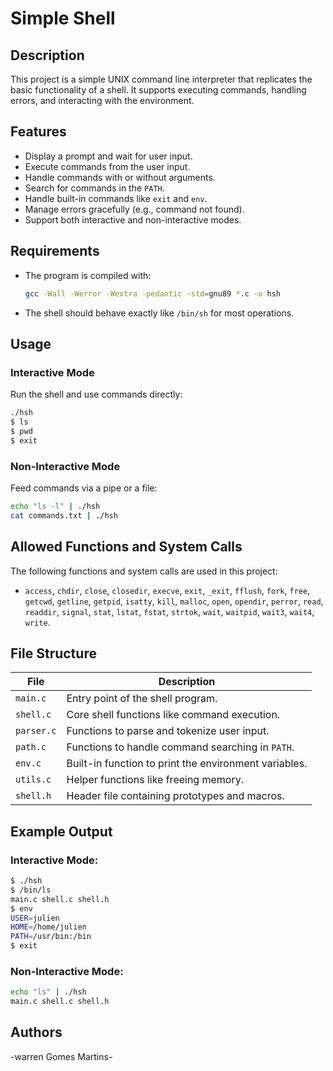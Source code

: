 # Simple Shell

## Description
This project is a simple UNIX command line interpreter that replicates the basic functionality of a shell. It supports executing commands, handling errors, and interacting with the environment.

## Features
- Display a prompt and wait for user input.
- Execute commands from the user input.
- Handle commands with or without arguments.
- Search for commands in the `PATH`.
- Handle built-in commands like `exit` and `env`.
- Manage errors gracefully (e.g., command not found).
- Support both interactive and non-interactive modes.

## Requirements
- The program is compiled with:
  ```bash
  gcc -Wall -Werror -Wextra -pedantic -std=gnu89 *.c -o hsh
  ```
- The shell should behave exactly like `/bin/sh` for most operations.

## Usage
### Interactive Mode
Run the shell and use commands directly:
```bash
./hsh
$ ls
$ pwd
$ exit
```

### Non-Interactive Mode
Feed commands via a pipe or a file:
```bash
echo "ls -l" | ./hsh
cat commands.txt | ./hsh
```

## Allowed Functions and System Calls
The following functions and system calls are used in this project:
- `access`, `chdir`, `close`, `closedir`, `execve`, `exit`, `_exit`, `fflush`, `fork`, `free`, `getcwd`, `getline`, `getpid`, `isatty`, `kill`, `malloc`, `open`, `opendir`, `perror`, `read`, `readdir`, `signal`, `stat`, `lstat`, `fstat`, `strtok`, `wait`, `waitpid`, `wait3`, `wait4`, `write`.

## File Structure
| File        | Description                                           |
|-------------|-------------------------------------------------------|
| `main.c`    | Entry point of the shell program.                     |
| `shell.c`   | Core shell functions like command execution.          |
| `parser.c`  | Functions to parse and tokenize user input.           |
| `path.c`    | Functions to handle command searching in `PATH`.      |
| `env.c`     | Built-in function to print the environment variables. |
| `utils.c`   | Helper functions like freeing memory.                 |
| `shell.h`   | Header file containing prototypes and macros.         |

## Example Output
### Interactive Mode:
```bash
$ ./hsh
$ /bin/ls
main.c shell.c shell.h
$ env
USER=julien
HOME=/home/julien
PATH=/usr/bin:/bin
$ exit
```

### Non-Interactive Mode:
```bash
echo "ls" | ./hsh
main.c shell.c shell.h
```

## Authors
-warren Gomes Martins-
